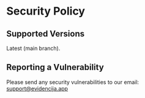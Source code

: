 # Security Policy

## Supported Versions

Latest (main branch).

## Reporting a Vulnerability

Please send any security vulnerabilities to our email: [support@evidencija.app](mailto:security@studentinovisad.com)
